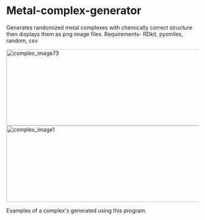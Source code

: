 # Metal-complex-generator
Generates randomized metal complexes with chemically correct structure then displays them as png image files.
Requirements-
RDkit, pysmiles, random, csv

<img width="600" height="200" alt="complex_image73" src="https://github.com/user-attachments/assets/0428349a-8bcd-4504-9861-8e651a26a518" />
<img width="600" height="200" alt="complex_image1" src="https://github.com/user-attachments/assets/084d923b-1505-450d-9aba-f4219a3fe73a" />

Examples of a complex's generated using this program.
